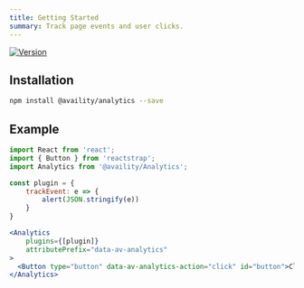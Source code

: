 ```yaml
---
title: Getting Started
summary: Track page events and user clicks.
---
```


[![Version](https://img.shields.io/npm/v/@availity/analytics.svg?style=for-the-badge)](https://www.npmjs.com/package/@availity/analytics)

## Installation

```bash
npm install @availity/analytics --save
```

## Example

```jsx
import React from 'react';
import { Button } from 'reactstrap';
import Analytics from '@availity/Analytics';

const plugin = {
    trackEvent: e => {
        alert(JSON.stringify(e))
    }
}

<Analytics
    plugins={[plugin]}
    attributePrefix="data-av-analytics"
>
  <Button type="button" data-av-analytics-action="click" id="button">Click Me</Button>
</Analytics>
```

